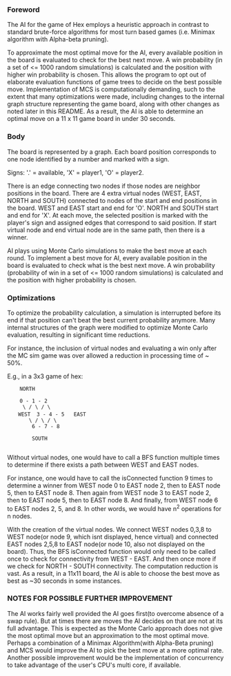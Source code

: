 ### Foreword
The AI for the game of Hex employs a heuristic approach in contrast to standard brute-force algorithms for most turn based 
games (i.e.  Minimax algorithm with Alpha-beta pruning). 

To approximate the most optimal move for the AI, every available 
position in the  board is evaluated to check for the best next move. A win probability (in a set of <= 1000 random simulations) 
is calculated and the position with higher win probability is chosen. This allows the program to opt out of elaborate 
evaluation functions of game trees to decide on the best possible move. Implementation of MCS is computationally demanding, 
such to the extent that many optimizations were made, including changes to the internal graph structure representing the 
game board, along with other changes as noted later in this README. 
As a result, the AI is able to determine an optimal move on a 11 x 11 game board in under 30 seconds.


### Body
The board is represented by a graph.
Each board position corresponds to one node identified by a number and marked with a sign.

Signs: '.' = available, 'X' = player1, 'O' = player2.

There is an edge connecting two nodes if those nodes are neighbor positions in the board. 
There are 4 extra virtual nodes (WEST, EAST, NORTH and SOUTH) connected to nodes of the start and end positions in the board.
WEST and EAST start and end for 'O'. NORTH and SOUTH start and end for 'X'.
At each move, the selected position is marked with the player's sign and assigned edges that correspond to said position.
If start virtual node and end virtual node are in the same path, then there is a winner.

AI plays using Monte Carlo simulations to make the best move at each round.
To implement a best move for AI, every available position in the board is evaluated to check what is the best next move. 
A win probability (probability of win in a set of <= 1000 random simulations) is calculated and the position with
higher probability is chosen.


### Optimizations
To optimize the probability calculation, a simulation is interrupted before its end if that position can't beat the best current
probability anymore. 
Many internal structures of the graph were modified to optimize Monte Carlo evaluation, resulting in significant
time reductions.

For instance, the inclusion of virtual nodes and evaluating a win only after the MC sim game was over
allowed a reduction in processing time of ~ 50%.

E.g., in a 3x3 game of hex:

```
	NORTH

	0 - 1 - 2
	 \ / \ / \
  ㅤWEST  3 - 4 - 5   EAST
	   \ / \ / \
	    6 - 7 - 8 

		SOUTH
		
```
		

Without virtual nodes, one would have to call a BFS function multiple times to determine if there exists a path
between WEST and EAST nodes. 

For instance, one would have to call the isConnected function 9 times to determine a winner from 
WEST node 0 to EAST node 2, then to EAST node 5, then to EAST node 8.
Then again from WEST node 3 to EAST node 2, then to EAST node 5, then to EAST node 8.
And finally, from WEST node 6 to EAST nodes 2, 5, and 8.
In other words, we would have n<sup>2</sup> operations for n nodes.

With the creation of the virtual nodes. We connect WEST nodes 0,3,8 to WEST node(or node 9, which isnt displayed, hence virtual)
and connected EAST nodes 2,5,8 to EAST node(or node 10, also not displayed on the board). 
Thus, the BFS isConnected function would only need to be called once to check for connectivity from WEST - EAST.
And then once more if we check for NORTH - SOUTH connectivity. The computation reduction is vast.
As a result, in a 11x11 board, the AI is able to choose the best move as best as ~30 seconds in some instances. 


### NOTES FOR POSSIBLE FURTHER IMPROVEMENT
The AI works fairly well provided the AI goes first(to overcome absence of a swap rule). But at times there are moves
the AI decides on that are not at its full advantage. This is expected as the Monte Carlo approach does not give
the most optimal move but an approximation to the most optimal move.
Perhaps a combination of a Minimax Algorithm(with Alpha-Beta pruning) and MCS would improve the AI to pick the best
move at a more optimal rate. Another possible improvement would be the implementation of concurrency to take advantage of the 
user's CPU's multi core, if available.
